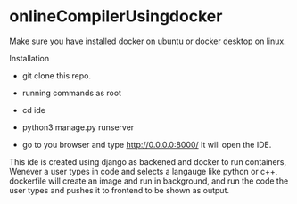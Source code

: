 # onlineCompilerUsingdocker

Make sure you have installed docker on ubuntu or docker desktop on linux.

Installation

- git clone this repo.
- running commands as root

- cd ide
- python3 manage.py runserver
- go to you browser and type http://0.0.0.0:8000/ It will open the IDE.

This ide is created using django as backened and docker to run containers, Wenever a user types in code and selects a langauge like python or c++, dockerfile
will create an image and run in background, and run the code the user types and pushes it to frontend to be shown as output.
